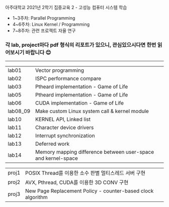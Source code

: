 아주대학교 2021년 2학기 집중교육 2 - 고성능 컴퓨터 시스템 학습

- 1~3주차: Parallel Programming
- 4~6주차: Linux Kernel / Programming
- 7~8주차: 관련 프로젝트 자율 연구

### 각 lab, project마다 pdf 형식의 리포트가 있으니, 관심있으시다면 한번 읽어보시기 바랍니다 😊

---
| | |
|--|-----|
| lab01 | Vector programming |
| lab02 | ISPC performance compare  |
| lab03 | Ptheard implementation - Game of Life |
| lab05 | Ptheard implementation - Game of Life  |
| lab06 | CUDA implementation - Game of Life  |
| lab08_09 | Make custom Linux system call & kernel module |
| lab10 | KERNEL API, Linked list  |
| lab11 | Character device drivers  |
| lab12 | Interrupt synchronization  |
| lab13 | Deferred work  |
| lab14 | Memory mapping difference between user-space and kernel-space  |

| | |
|--|-----|
| proj1 | POSIX Thread를 이용한 소수 판별 멀티스레드 서버 구현  |
| proj2 | AVX, Pthread, CUDA를 이용한 3D CONV 구현  |
| proj3 | New Page Replacement Policy - counter-based clock algorithm |


